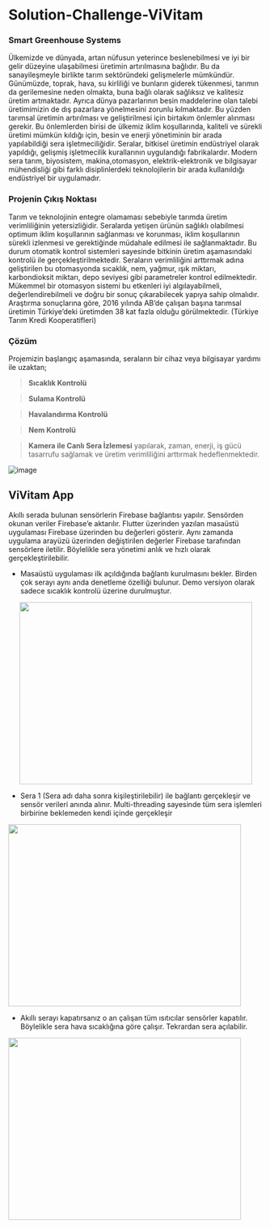 # Solution-Challenge-ViVitam
### Smart Greenhouse Systems
Ülkemizde ve dünyada, artan nüfusun yeterince beslenebilmesi ve iyi bir gelir düzeyine ulaşabilmesi üretimin artırılmasına bağlıdır. Bu da sanayileşmeyle birlikte tarım sektöründeki gelişmelerle mümkündür. Günümüzde, toprak, hava, su kirliliği ve bunların giderek tükenmesi, tarımın da gerilemesine neden olmakta, buna bağlı olarak sağlıksız ve kalitesiz üretim artmaktadır. Ayrıca dünya pazarlarının besin maddelerine olan talebi üretimimizin de dış pazarlara yönelmesini zorunlu kılmaktadır. Bu yüzden tarımsal üretimin artırılması ve geliştirilmesi için birtakım önlemler alınması gerekir. Bu önlemlerden birisi de ülkemiz iklim koşullarında, kaliteli ve sürekli üretimi mümkün kıldığı için, besin ve enerji yönetiminin bir arada yapılabildiği sera işletmeciliğidir. Seralar, bitkisel üretimin endüstriyel olarak yapıldığı, gelişmiş işletmecilik kurallarının uygulandığı fabrikalardır. Modern sera tarım, biyosistem, makina,otomasyon, elektrik-elektronik ve bilgisayar mühendisliği gibi farklı disiplinlerdeki teknolojilerin bir arada kullanıldığı endüstriyel bir uygulamadır. 
### Projenin Çıkış Noktası
Tarım ve teknolojinin entegre olamaması sebebiyle tarımda üretim verimliliğinin yetersizliğidir. Seralarda yetişen ürünün sağlıklı olabilmesi optimum iklim koşullarının sağlanması ve korunması, iklim koşullarının sürekli izlenmesi ve gerektiğinde müdahale edilmesi ile sağlanmaktadır. Bu durum otomatik kontrol sistemleri sayesinde bitkinin üretim aşamasındaki kontrolü ile gerçekleştirilmektedir. Seraların verimliliğini arttırmak adına geliştirilen bu otomasyonda sıcaklık, nem, yağmur, ışık miktarı, karbondioksit miktarı, depo seviyesi gibi parametreler kontrol edilmektedir. Mükemmel bir otomasyon sistemi bu etkenleri iyi algılayabilmeli, değerlendirebilmeli ve doğru bir sonuç çıkarabilecek yapıya sahip olmalıdır. Araştırma sonuçlarına göre, 2016 yılında AB’de çalışan başına tarımsal üretimin Türkiye’deki üretimden 38 kat fazla olduğu görülmektedir. (Türkiye Tarım Kredi Kooperatifleri)
### Çözüm
Projemizin başlangıç aşamasında, seraların bir cihaz veya bilgisayar yardımı ile uzaktan;

 >**Sıcaklık Kontrolü**
 
 >**Sulama Kontrolü**
 
 >**Havalandırma Kontrolü**
 
 >**Nem Kontrolü**
   
 >**Kamera ile Canlı Sera İzlemesi** yapılarak, zaman, enerji, iş gücü tasarrufu sağlamak ve üretim verimliliğini arttırmak hedeflenmektedir.


![image](https://user-images.githubusercontent.com/80172202/110217996-4b7d6480-7ec8-11eb-9034-a4568a9988a7.png)

## ViVitam App
Akıllı serada bulunan sensörlerin Firebase bağlantısı yapılır. Sensörden okunan veriler Firebase’e aktarılır. Flutter üzerinden yazılan masaüstü uygulaması Firebase üzerinden bu değerleri gösterir. Aynı zamanda uygulama arayüzü üzerinden değiştirilen değerler Firebase tarafından sensörlere iletilir. Böylelikle sera yönetimi anlık ve hızlı olarak gerçekleştirilebilir. 

- Masaüstü uygulaması ilk açıldığında bağlantı kurulmasını bekler. Birden çok serayı aynı anda denetleme özelliği bulunur. Demo versiyon olarak sadece sıcaklık kontrolü üzerine durulmuştur.

<p align="center">
 <img src="https://user-images.githubusercontent.com/80172202/110218756-75388a80-7ecc-11eb-8d8a-e3ffa182ac3b.png" height="360" width="460"> </p>

- Sera 1 (Sera adı daha sonra kişileştirilebilir) ile bağlantı gerçekleşir ve sensör verileri anında alınır. Multi-threading sayesinde tüm sera işlemleri birbirine beklemeden kendi içinde gerçekleşir

<img src="https://user-images.githubusercontent.com/80172202/110218786-a1540b80-7ecc-11eb-922d-bbf28ba75750.png" height="360" width="460">

- Akıllı serayı kapatırsanız o an çalışan tüm ısıtıcılar sensörler kapatılır. Böylelikle sera hava sıcaklığına göre çalışır. Tekrardan sera açılabilir.
<img src="https://user-images.githubusercontent.com/80172202/110218841-ea0bc480-7ecc-11eb-9e5b-11847b2043a7.png" height="360" width="460">










